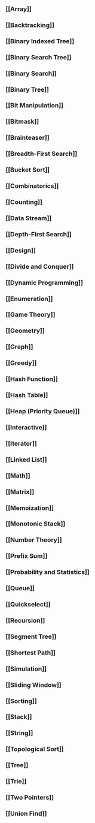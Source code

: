 ### [[Array]]
### [[Backtracking]]
### [[Binary Indexed Tree]]
### [[Binary Search Tree]]
### [[Binary Search]]
### [[Binary Tree]]
### [[Bit Manipulation]]
### [[Bitmask]]
### [[Brainteaser]]
### [[Breadth-First Search]]
### [[Bucket Sort]]
### [[Combinatorics]]
### [[Counting]]
### [[Data Stream]]
### [[Depth-First Search]]
### [[Design]]
### [[Divide and Conquer]]
### [[Dynamic Programming]]
### [[Enumeration]]
### [[Game Theory]]
### [[Geometry]]
### [[Graph]]
### [[Greedy]]
### [[Hash Function]]
### [[Hash Table]]
### [[Heap (Priority Queue)]]
### [[Interactive]]
### [[Iterator]]
### [[Linked List]]
### [[Math]]
### [[Matrix]]
### [[Memoization]]
### [[Monotonic Stack]]
### [[Number Theory]]
### [[Prefix Sum]]
### [[Probability and Statistics]]
### [[Queue]]
### [[Quickselect]]
### [[Recursion]]
### [[Segment Tree]]
### [[Shortest Path]]
### [[Simulation]]
### [[Sliding Window]]
### [[Sorting]]
### [[Stack]]
### [[String]]
### [[Topological Sort]]
### [[Tree]]
### [[Trie]]
### [[Two Pointers]]
### [[Union Find]]
